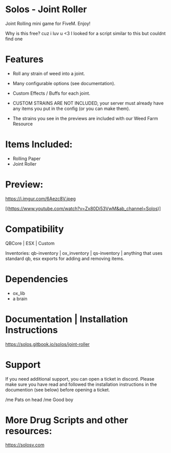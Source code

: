 # Solos - Joint Roller

Joint Rolling mini game for FiveM. Enjoy!

Why is this free? cuz i luv u <3
I looked for a script similar to this but couldnt find one

# Features

- Roll any strain of weed into a joint.
- Many configurable options (see documentation).
- Custom Effects / Buffs for each joint.

- CUSTOM STRAINS ARE NOT INCLUDED, your server must already have any items you put in the config (or you can make them).
- The strains you see in the previews are included with our Weed Farm Resource 

# Items Included:

- Rolling Paper
- Joint Roller 

# Preview: 

https://i.imgur.com/6Aezc8V.jpeg 


[(https://www.youtube.com/watch?v=Zx80Di53VwM&ab_channel=Solos)]

# Compatibility

QBCore | ESX | Custom 

Inventories: qb-inventory | ox_inventory | qs-inventory | anything that uses standard qb, esx exports for adding and removing items.

# Dependencies

- ox_lib
- a brain

# Documentation | Installation Instructions

https://solos.gitbook.io/solos/joint-roller

# Support

If you need additional support, you can open a ticket in discord. 
Please make sure you have read and followed the installation instructions in the documention (see below) before opening a ticket.

/me Pats on head
/me Good boy

# More Drug Scripts and other resources:

https://solosv.com


